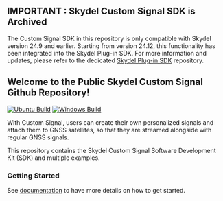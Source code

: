 ## IMPORTANT : Skydel Custom Signal SDK is Archived

The Custom Signal SDK in this repository is only compatible with Skydel version 24.9 and earlier. Starting from version 24.12, this functionality has been integrated into the Skydel Plug-in SDK. For more information and updates, please refer to the dedicated [Skydel Plug-in SDK](https://github.com/learn-safran-navigation-timing/skydel-plug-ins) repository.

## Welcome to the Public Skydel Custom Signal Github Repository!

[![Ubuntu Build](https://github.com/learn-orolia/skydel-custom-signal/actions/workflows/ubuntu_build.yml/badge.svg)](https://github.com/learn-orolia/skydel-custom-signal/actions/workflows/ubuntu_build.yml)
[![Windows Build](https://github.com/learn-orolia/skydel-custom-signal/actions/workflows/windows_build.yml/badge.svg)](https://github.com/learn-orolia/skydel-custom-signal/actions/workflows/windows_build.yml)

With Custom Signal, users can create their own personalized signals and attach them to GNSS satellites, so that they are streamed alongside with regular GNSS signals.

This repository contains the Skydel Custom Signal Software Development Kit (SDK) and multiple examples.

### Getting Started

See [documentation](https://skydel.gitbook.io/skydel-custom-signal-documentation/) to have more details on how to get started.
